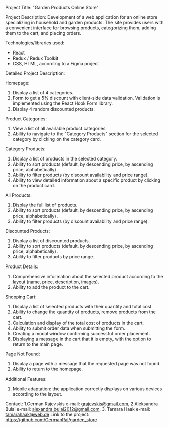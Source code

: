 
Project Title: "Garden Products Online Store"

Project Description: Development of a web application for an online store specializing in household and garden products. The site provides users with a convenient interface for browsing products, categorizing them, adding them to the cart, and placing orders.

Technologies/libraries used:

- React
- Redux / Redux Toolkit
- CSS, HTML, according to a Figma project

Detailed Project Description:

Homepage:
1. Display a list of 4 categories.
2. Form to get a 5% discount with client-side data validation. Validation is implemented using the React Hook Form library.
3. Display 4 random discounted products.

Product Categories:
1. View a list of all available product categories.
2. Ability to navigate to the "Category Products" section for the selected category by clicking on the category card.

Category Products:
1. Display a list of products in the selected category.
2. Ability to sort products (default, by descending price, by ascending price, alphabetically).
3. Ability to filter products (by discount availability and price range).
4. Ability to view detailed information about a specific product by clicking on the product card.

All Products:
1. Display the full list of products.
2. Ability to sort products (default, by descending price, by ascending price, alphabetically).
3. Ability to filter products (by discount availability and price range).

Discounted Products:
1. Display a list of discounted products.
2. Ability to sort products (default, by descending price, by ascending price, alphabetically).
3. Ability to filter products by price range.

Product Details:
1. Comprehensive information about the selected product according to the layout (name, price, description, images).
2. Ability to add the product to the cart.

Shopping Cart:
1. Display a list of selected products with their quantity and total cost.
2. Ability to change the quantity of products, remove products from the cart.
3. Calculation and display of the total cost of products in the cart.
4. Ability to submit order data when submitting the form.
5. Creating a modal window confirming successful order placement.
6. Displaying a message in the cart that it is empty, with the option to return to the main page.

Page Not Found:
1. Display a page with a message that the requested page was not found.
2. Ability to return to the homepage.

Additional Features:
1. Mobile adaptation: the application correctly displays on various devices according to the layout.

Contact: 1.German Rajevskis e-mail: grajevskis@gmail.com, 2.Aleksandra Bulai e-mail: alexandra.bulai2012@gmail.com, 3. Tamara Haak e-mail: tamarahaak@web.de
Link to the project: https://github.com/GermanRaj/garden_store